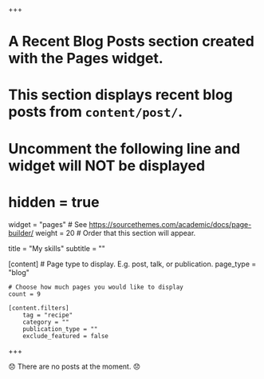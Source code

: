 +++
# A Recent Blog Posts section created with the Pages widget.
# This section displays recent blog posts from `content/post/`.

# Uncomment the following line and widget will NOT be displayed
# hidden = true

widget = "pages"  # See https://sourcethemes.com/academic/docs/page-builder/
weight = 20  # Order that this section will appear.

title = "My skills"
subtitle = ""

[content]
	# Page type to display. E.g. post, talk, or publication.
	page_type = "blog"

	# Choose how much pages you would like to display
	count = 9

	[content.filters]
		tag = "recipe"
		category = ""
		publication_type = ""
		exclude_featured = false
+++

:disappointed: There are no posts at the moment. :disappointed:
